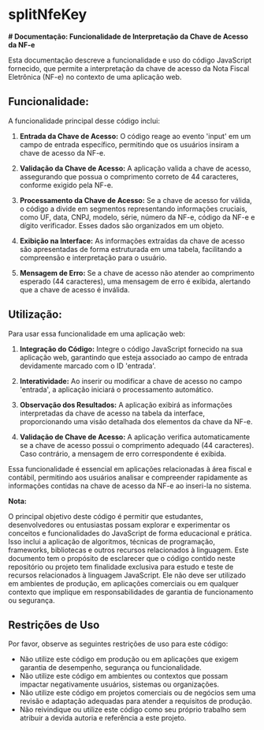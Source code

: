 # splitNfeKey

**# Documentação: Funcionalidade de Interpretação da Chave de Acesso da NF-e**

Esta documentação descreve a funcionalidade e uso do código JavaScript fornecido, que permite a interpretação da chave de acesso da Nota Fiscal Eletrônica (NF-e) no contexto de uma aplicação web.

## Funcionalidade:

A funcionalidade principal desse código inclui:

1. **Entrada da Chave de Acesso:**
   O código reage ao evento 'input' em um campo de entrada específico, permitindo que os usuários insiram a chave de acesso da NF-e.

2. **Validação da Chave de Acesso:**
   A aplicação valida a chave de acesso, assegurando que possua o comprimento correto de 44 caracteres, conforme exigido pela NF-e.

3. **Processamento da Chave de Acesso:**
   Se a chave de acesso for válida, o código a divide em segmentos representando informações cruciais, como UF, data, CNPJ, modelo, série, número da NF-e, código da NF-e e dígito verificador. Esses dados são organizados em um objeto.

4. **Exibição na Interface:**
   As informações extraídas da chave de acesso são apresentadas de forma estruturada em uma tabela, facilitando a compreensão e interpretação para o usuário.

5. **Mensagem de Erro:**
   Se a chave de acesso não atender ao comprimento esperado (44 caracteres), uma mensagem de erro é exibida, alertando que a chave de acesso é inválida.

## Utilização:

Para usar essa funcionalidade em uma aplicação web:

1. **Integração do Código:**
   Integre o código JavaScript fornecido na sua aplicação web, garantindo que esteja associado ao campo de entrada devidamente marcado com o ID 'entrada'.

2. **Interatividade:**
   Ao inserir ou modificar a chave de acesso no campo 'entrada', a aplicação iniciará o processamento automático.

3. **Observação dos Resultados:**
   A aplicação exibirá as informações interpretadas da chave de acesso na tabela da interface, proporcionando uma visão detalhada dos elementos da chave da NF-e.

4. **Validação de Chave de Acesso:**
   A aplicação verifica automaticamente se a chave de acesso possui o comprimento adequado (44 caracteres). Caso contrário, a mensagem de erro correspondente é exibida.

Essa funcionalidade é essencial em aplicações relacionadas à área fiscal e contábil, permitindo aos usuários analisar e compreender rapidamente as informações contidas na chave de acesso da NF-e ao inseri-la no sistema.

**Nota:**

O principal objetivo deste código é permitir que estudantes, desenvolvedores ou entusiastas possam explorar e experimentar os conceitos e funcionalidades do JavaScript de forma educacional e prática. Isso inclui a aplicação de algoritmos, técnicas de programação, frameworks, bibliotecas e outros recursos relacionados à linguagem.
Este documento tem o propósito de esclarecer que o código contido neste repositório ou projeto tem finalidade exclusiva para estudo e teste de recursos relacionados à linguagem JavaScript. Ele não deve ser utilizado em ambientes de produção, em aplicações comerciais ou em qualquer contexto que implique em responsabilidades de garantia de funcionamento ou segurança.

## Restrições de Uso

Por favor, observe as seguintes restrições de uso para este código:

- Não utilize este código em produção ou em aplicações que exigem garantia de desempenho, segurança ou funcionalidade.
- Não utilize este código em ambientes ou contextos que possam impactar negativamente usuários, sistemas ou organizações.
- Não utilize este código em projetos comerciais ou de negócios sem uma revisão e adaptação adequadas para atender a requisitos de produção.
- Não reivindique ou utilize este código como seu próprio trabalho sem atribuir a devida autoria e referência a este projeto.
